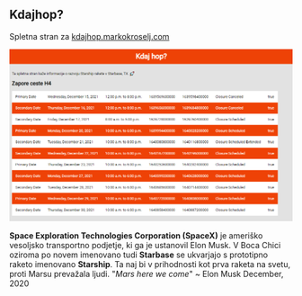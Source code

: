 ## Kdajhop?

Spletna stran za [kdajhop.markokroselj.com](kdajhop.markokroselj.com)

![spletna stran slika](/images/kdajhop_stran.png)

**Space Exploration Technologies Corporation (SpaceX)** je ameriško vesoljsko transportno podjetje, ki ga je ustanovil Elon Musk.
V Boca Chici oziroma po novem imenovano tudi **Starbase** se ukvarjajo s prototipno raketo imenovano **Starship**.
Ta naj bi v prihodnosti kot prva raketa na svetu, proti Marsu prevažala ljudi.
"_Mars here we come_" ~ Elon Musk December, 2020 